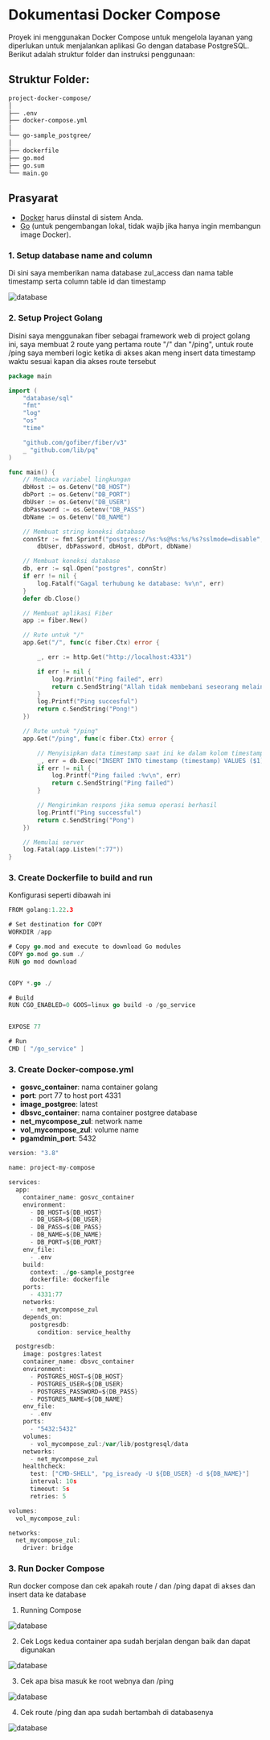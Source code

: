 # Dokumentasi Docker Compose

Proyek ini menggunakan Docker Compose untuk mengelola layanan yang diperlukan untuk menjalankan aplikasi Go dengan database PostgreSQL. Berikut adalah struktur folder dan instruksi penggunaan:

## Struktur Folder:

```markdown
project-docker-compose/
│
├── .env
├── docker-compose.yml
│
└── go-sample_postgree/
│
├── dockerfile
├── go.mod
├── go.sum
└── main.go
```

## Prasyarat

- [Docker](https://www.docker.com/) harus diinstal di sistem Anda.
- [Go](https://golang.org/dl/) (untuk pengembangan lokal, tidak wajib jika hanya ingin membangun image Docker).

### 1. Setup database name and column

Di sini saya memberikan nama database zul_access dan nama table timestamp serta column table id dan timestamp

![database](././ss/pgadmin.png)

### 2. Setup Project Golang

Disini saya menggunakan fiber sebagai framework web di project golang ini, saya membuat 2 route yang pertama route "/" dan "/ping", untuk route /ping saya memberi logic ketika di akses akan meng insert data timestamp waktu sesuai kapan dia akses route tersebut

```go
package main

import (
	"database/sql"
	"fmt"
	"log"
	"os"
	"time"

	"github.com/gofiber/fiber/v3"
	_ "github.com/lib/pq"
)

func main() {
	// Membaca variabel lingkungan
	dbHost := os.Getenv("DB_HOST")
	dbPort := os.Getenv("DB_PORT")
	dbUser := os.Getenv("DB_USER")
	dbPassword := os.Getenv("DB_PASS")
	dbName := os.Getenv("DB_NAME")

	// Membuat string koneksi database
	connStr := fmt.Sprintf("postgres://%s:%s@%s:%s/%s?sslmode=disable",
		dbUser, dbPassword, dbHost, dbPort, dbName)

	// Membuat koneksi database
	db, err := sql.Open("postgres", connStr)
	if err != nil {
		log.Fatalf("Gagal terhubung ke database: %v\n", err)
	}
	defer db.Close()

	// Membuat aplikasi Fiber
	app := fiber.New()

	// Rute untuk "/"
	app.Get("/", func(c fiber.Ctx) error {

		_, err := http.Get("http://localhost:4331")

		if err != nil {
			log.Println("Ping failed", err)
			return c.SendString("Allah tidak membebani seseorang melainkan sesuai dengan kesanggupannya. (Q.S Al Baqarah: 286")
		}
		log.Printf("Ping succesful")
		return c.SendString("Pong!")
	})

	// Rute untuk "/ping"
	app.Get("/ping", func(c fiber.Ctx) error {

		// Menyisipkan data timestamp saat ini ke dalam kolom timestamp
		_, err = db.Exec("INSERT INTO timestamp (timestamp) VALUES ($1)", time.Now())
		if err != nil {
            log.Printf("Ping failed :%v\n", err)
			return c.SendString("Ping failed")
		}

		// Mengirimkan respons jika semua operasi berhasil
        log.Printf("Ping successful")
		return c.SendString("Pong")
	})

	// Memulai server
	log.Fatal(app.Listen(":77"))
}


```

### 3. Create Dockerfile to build and run

Konfigurasi seperti dibawah ini

```go
FROM golang:1.22.3

# Set destination for COPY
WORKDIR /app

# Copy go.mod and execute to download Go modules
COPY go.mod go.sum ./
RUN go mod download


COPY *.go ./

# Build
RUN CGO_ENABLED=0 GOOS=linux go build -o /go_service


EXPOSE 77

# Run
CMD [ "/go_service" ]
```

### 3. Create Docker-compose.yml

- **gosvc_container**: nama container golang
- **port**: port 77 to host port 4331
- **image_postgree**: latest
- **dbsvc_container**: nama container postgree database
- **net_mycompose_zul**: network name
- **vol_mycompose_zul**: volume name
- **pgamdmin_port**: 5432

```go
version: "3.8"

name: project-my-compose

services:
  app:
    container_name: gosvc_container
    environment:
      - DB_HOST=${DB_HOST}
      - DB_USER=${DB_USER}
      - DB_PASS=${DB_PASS}
      - DB_NAME=${DB_NAME}
      - DB_PORT=${DB_PORT}
    env_file:
      - .env
    build:
      context: ./go-sample_postgree
      dockerfile: dockerfile
    ports:
      - 4331:77
    networks:
      - net_mycompose_zul
    depends_on:
      postgresdb:
        condition: service_healthy

  postgresdb:
    image: postgres:latest
    container_name: dbsvc_container
    environment:
      - POSTGRES_HOST=${DB_HOST}
      - POSTGRES_USER=${DB_USER}
      - POSTGRES_PASSWORD=${DB_PASS}
      - POSTGRES_NAME=${DB_NAME}
    env_file:
      - .env
    ports:
      - "5432:5432"
    volumes:
      - vol_mycompose_zul:/var/lib/postgresql/data
    networks:
      - net_mycompose_zul
    healthcheck:
      test: ["CMD-SHELL", "pg_isready -U ${DB_USER} -d ${DB_NAME}"]
      interval: 10s
      timeout: 5s
      retries: 5

volumes:
  vol_mycompose_zul:

networks:
  net_mycompose_zul:
    driver: bridge


```

### 3. Run Docker Compose

Run docker compose dan cek apakah route / dan /ping dapat di akses dan insert data ke database

1. Running Compose

![database](././ss/build%20and%20running%20docker%20compose.png)

2. Cek Logs kedua container apa sudah berjalan dengan baik dan dapat digunakan

![database](././ss/logcompose.png)

3. Cek apa bisa masuk ke root webnya dan /ping

![database](././ss/rootweb.png)

4. Cek route /ping dan apa sudah bertambah di databasenya

![database](././ss/inserttimestamp.png)

